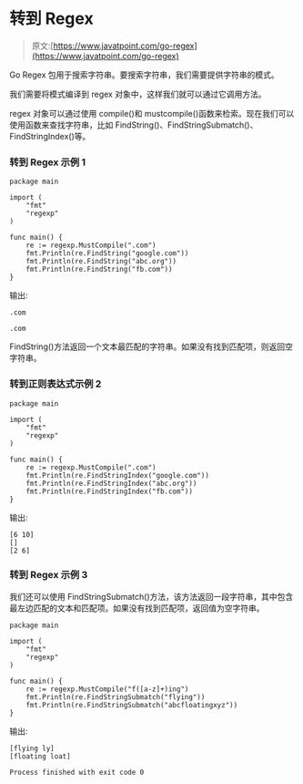 # 转到 Regex

> 原文:[https://www.javatpoint.com/go-regex](https://www.javatpoint.com/go-regex)

Go Regex 包用于搜索字符串。要搜索字符串，我们需要提供字符串的模式。

我们需要将模式编译到 regex 对象中，这样我们就可以通过它调用方法。

regex 对象可以通过使用 compile()和 mustcompile()函数来检索。现在我们可以使用函数来查找字符串，比如 FindString()、FindStringSubmatch()、FindStringIndex()等。

### 转到 Regex 示例 1

```
package main

import (
	"fmt"
	"regexp"
)

func main() {
	re := regexp.MustCompile(".com")
	fmt.Println(re.FindString("google.com"))
	fmt.Println(re.FindString("abc.org"))
	fmt.Println(re.FindString("fb.com"))
}

```

输出:

```
.com

.com

```

FindString()方法返回一个文本最匹配的字符串。如果没有找到匹配项，则返回空字符串。

### 转到正则表达式示例 2

```
package main

import (
	"fmt"
	"regexp"
)

func main() {
	re := regexp.MustCompile(".com")
	fmt.Println(re.FindStringIndex("google.com"))
	fmt.Println(re.FindStringIndex("abc.org"))
	fmt.Println(re.FindStringIndex("fb.com"))
}

```

输出:

```
[6 10]
[]
[2 6]

```

### 转到 Regex 示例 3

我们还可以使用 FindStringSubmatch()方法，该方法返回一段字符串，其中包含最左边匹配的文本和匹配项。如果没有找到匹配项，返回值为空字符串。

```
package main

import (
	"fmt"
	"regexp"
)

func main() {
	re := regexp.MustCompile("f([a-z]+)ing")
	fmt.Println(re.FindStringSubmatch("flying"))
	fmt.Println(re.FindStringSubmatch("abcfloatingxyz"))
}

```

输出:

```
[flying ly]
[floating loat]

Process finished with exit code 0

```